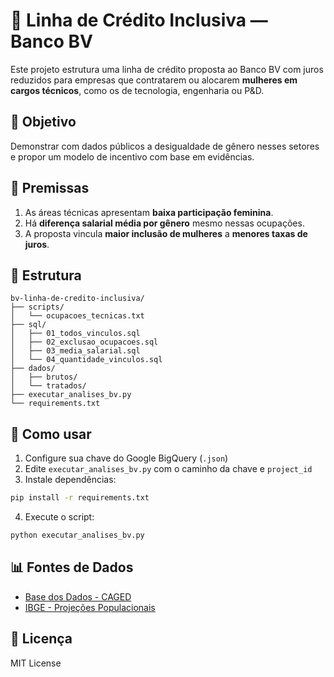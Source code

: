 # 💼 Linha de Crédito Inclusiva — Banco BV

Este projeto estrutura uma linha de crédito proposta ao Banco BV com juros reduzidos para empresas que contratarem ou alocarem **mulheres em cargos técnicos**, como os de tecnologia, engenharia ou P&D.

## 🎯 Objetivo

Demonstrar com dados públicos a desigualdade de gênero nesses setores e propor um modelo de incentivo com base em evidências.

## 🧩 Premissas

1. As áreas técnicas apresentam **baixa participação feminina**.
2. Há **diferença salarial média por gênero** mesmo nessas ocupações.
3. A proposta vincula **maior inclusão de mulheres** a **menores taxas de juros**.

## 📁 Estrutura

```
bv-linha-de-credito-inclusiva/
├── scripts/
│   └── ocupacoes_tecnicas.txt
├── sql/
│   ├── 01_todos_vinculos.sql
│   ├── 02_exclusao_ocupacoes.sql
│   ├── 03_media_salarial.sql
│   └── 04_quantidade_vinculos.sql
├── dados/
│   ├── brutos/
│   └── tratados/
├── executar_analises_bv.py
└── requirements.txt
```

## 🚀 Como usar

1. Configure sua chave do Google BigQuery (`.json`)
2. Edite `executar_analises_bv.py` com o caminho da chave e `project_id`
3. Instale dependências:
```bash
pip install -r requirements.txt
```
4. Execute o script:
```bash
python executar_analises_bv.py
```

## 📊 Fontes de Dados

- [Base dos Dados - CAGED](https://basedosdados.org)
- [IBGE - Projeções Populacionais](https://www.ibge.gov.br)

## 📄 Licença

MIT License
